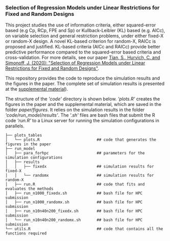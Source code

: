 ### Selection of Regression Models under Linear Restrictions for Fixed and Random Designs

This project studies the use of information criteria, either squared-error based (e.g Cp, RCp, FPE and Sp) or Kullback-Leibler (KL) based (e.g. AICc), on variable selection and general restriction problems, under either fixed-X or random-X design. A novel KL-based criterion for random-X, RAICc is proposed and justified. KL-based criteria (AICc and RAICc) provide better predictive performance compared to the squared-error based criteria and cross-validation. For more details, see our paper [Tian, S., Hurvich, C. and Simonoff, J. (2020): "Selection of Regression Models under Linear Restrictions for Fixed and Random Designs"](https://github.com/sentian/RAICc/blob/master/paper/ms.pdf).

This repository provides the code to reproduce the simulation results and the figures in the paper. The complete set of simulation results is presented at the [supplemental material](https://github.com/sentian/RAICc/blob/master/paper/simuresults-compressed.pdf)).

The structure of the *'code'* directory is shown below. *'plots.R'* creates the figures in the paper and the supplemental material, which are saved in the folder *paper/figures*. It relies on the simulation results in the folder *'code/run_model/results'*. The *'.sh'* files are bash files that submit the R code *'run.R'* to a Linux server for running the simulation configurations in parallels.

```
├── plots_tables
│   └── plots.R                         ## code that generates the figures in the paper
├── run_model
│   ├── para_forhpc                     ## parameters for the simulation configurations
│   ├── results
│   │   ├── fixedx                      ## simulation results for fixed-X
│   │   └── randomx                     ## simulation results for random-X
│   ├── run.R                           ## code that fits and evaluates the methods
│   ├── run_n1000_fixedx.sh             ## bash file for HPC submission
│   ├── run_n1000_randomx.sh            ## bash file for HPC submission
│   ├── run_n10n40n200_fixedx.sh        ## bash file for HPC submission
│   └── run_n10n40n200_randomx.sh       ## bash file for HPC submission
└── utils.R                             ## code that contains all the functions required
```
